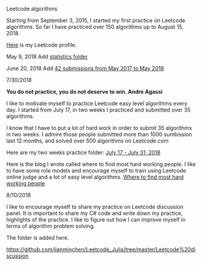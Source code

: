 Leetcode algorithms 

Starting from September 3, 2015, I started my first practice on Leetcode algorithms. So far I have practiced over 150 algorithms up to August 15, 2018. 

[Here](https://leetcode.com/jianminchen39/) is my Leetcode profile.

 
May 9, 2018
Add [statistics folder](https://github.com/jianminchen/Leetcode_C-/tree/master/Practice%20statistics)

June 20, 2018
Add [42 submissions from May 2017 to May 2018](https://github.com/jianminchen/Leetcode_C-/tree/master/2017%20May%20-%202018%20May%2042%20Algorithms%20Submission)

7/30/2018

**You do not practice, you do not deserve to win. Andre Agassi**

I like to motivate myself to practice Leetcode easy level algorithms every day. I started from July 17, in two weeks I practiced and submitted over 35 algorithms.

I know that I have to put a lot of hard work in order to submit 35 algorithms in two weeks. I admire those people submitted more than 1000 sumbission last 12 months, and solved over 500 algorithms on Leetcode.com

Here are my two weeks practice folder:
[July 17 - July 31, 2018](https://github.com/jianminchen/Leetcode_Julia/tree/master/By%20Date/2018%20July%2017%20-%20July%2031%20two%20week%20practice)

Here is the blog I wrote called where to find most hard working people. I like to have some role models and encourage myself to train using Leetcode online judge and a lot of easy level algorithms. 
[Where to find most hard working people](http://juliachencoding.blogspot.com/2018/07/where-to-find-most-hard-working-people.html)

8/10/2018

I like to encourage myself to share my practice on Leetcode discussion panel. It is important to share my C# code and write down my practice, highlights of the practice. I like to figure out how I can improve myself in terms of algorithm problem solving. 

The folder is added here. 

https://github.com/jianminchen/Leetcode_Julia/tree/master/Leetcode%20discussion
